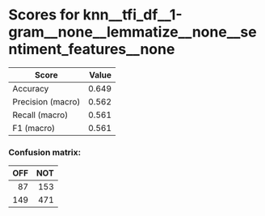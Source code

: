 # Scores for knn__tfi_df__1-gram__none__lemmatize__none__sentiment_features__none
|      Score      |Value|
|-----------------|----:|
|Accuracy         |0.649|
|Precision (macro)|0.562|
|Recall (macro)   |0.561|
|F1 (macro)       |0.561|

### Confusion matrix:
|OFF|NOT|
|--:|--:|
| 87|153|
|149|471|
